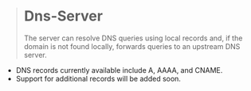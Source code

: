 > # Dns-Server
> The server can resolve DNS queries using local records and, if the domain is not found locally, forwards queries to an upstream DNS server. 

- DNS records currently available include A, AAAA, and CNAME. 
- Support for additional records will be added soon.
